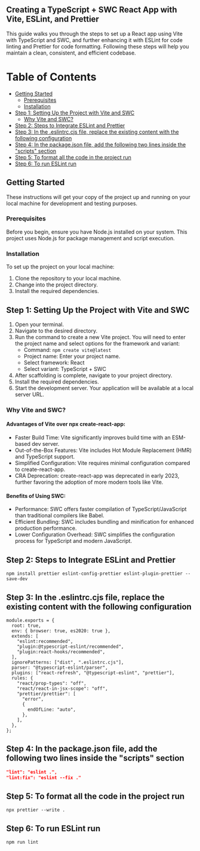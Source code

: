 ## Creating a TypeScript + SWC React App with Vite, ESLint, and Prettier

This guide walks you through the steps to set up a React app using Vite with
TypeScript and SWC, and further enhancing it with ESLint for code linting and
Prettier for code formatting. Following these steps will help you maintain a
clean, consistent, and efficient codebase.

# Table of Contents

- [Getting Started](#getting-started)
  - [Prerequisites](#prerequisites)
  - [Installation](#installation)
- [Step 1: Setting Up the Project with Vite and SWC](#step-1-setting-up-the-project-with-vite-and-swc)
  - [Why Vite and SWC?](#why-vite-and-swc)
- [Step 2: Steps to Integrate ESLint and Prettier](#step-2-steps-to-integrate-eslint-and-prettier)
- [Step 3: In the .eslintrc.cjs file, replace the existing content with the following configuration](#step-3-in-the-eslintrccjs-file-replace-the-existing-content-with-the-following-configuration)
- [Step 4: In the package.json file, add the following two lines inside the "scripts" section](#step-4-in-the-packagejson-file-add-the-following-two-lines-inside-the-scripts-section)
- [Step 5: To format all the code in the project run](#step-5-to-format-all-the-code-in-the-project-run)
- [Step 6: To run ESLint run](#step-6-to-run-eslint-run)


## Getting Started

These instructions will get your copy of the project up and running on your
local machine for development and testing purposes.

### Prerequisites

Before you begin, ensure you have Node.js installed on your system. This
project uses Node.js for package management and script execution.

### Installation

To set up the project on your local machine:

1. Clone the repository to your local machine.
2. Change into the project directory.
3. Install the required dependencies.

## Step 1: Setting Up the Project with Vite and SWC

1. Open your terminal.
2. Navigate to the desired directory.
3. Run the command to create a new Vite project. You will need to enter the
project name and select options for the framework and variant:
   - Command: `npm create vite@latest`
   - Project name: Enter your project name.
   - Select framework: React
   - Select variant: TypeScript + SWC
4. After scaffolding is complete, navigate to your project directory.
5. Install the required dependencies.
6. Start the development server. Your application will be available at a local
server URL.

### Why Vite and SWC?

#### Advantages of Vite over npx create-react-app:

- Faster Build Time: Vite significantly improves build time with an
ESM-based dev server.
- Out-of-the-Box Features: Vite includes Hot Module Replacement (HMR)
and TypeScript support.
- Simplified Configuration: Vite requires minimal configuration compared to
create-react-app.
- CRA Deprecation: create-react-app was deprecated in early 2023, further
favoring the adoption of more modern tools like Vite.

#### Benefits of Using SWC:

- Performance: SWC offers faster compilation of TypeScript/JavaScript than
traditional compilers like Babel.
- Efficient Bundling: SWC includes bundling and minification for enhanced
production performance.
- Lower Configuration Overhead: SWC simplifies the configuration process for
TypeScript and modern JavaScript.

## Step 2: Steps to Integrate ESLint and Prettier

`npm install prettier eslint-config-prettier eslint-plugin-prettier --save-dev`

## Step 3: In the .eslintrc.cjs file, replace the existing content with the following configuration

```
module.exports = {
  root: true,
  env: { browser: true, es2020: true },
  extends: [
    "eslint:recommended",
    "plugin:@typescript-eslint/recommended",
    "plugin:react-hooks/recommended",
  ],
  ignorePatterns: ["dist", ".eslintrc.cjs"],
  parser: "@typescript-eslint/parser",
  plugins: ["react-refresh", "@typescript-eslint", "prettier"],
  rules: {
    "react/prop-types": "off",
    "react/react-in-jsx-scope": "off",
    "prettier/prettier": [
      "error",
      {
        endOfLine: "auto",
      },
    ],
  },
};
```

## Step 4: In the package.json file, add the following two lines inside the "scripts" section

```json
"lint": "eslint .",
"lint:fix": "eslint --fix ."
```

## Step 5: To format all the code in the project run

`npx prettier --write .`

## Step 6: To run ESLint run

`npm run lint`
